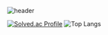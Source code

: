 ![header](https://capsule-render.vercel.app/api?type=waving&color=00ACEE&height=300&section=header&text=HyeonWooPark&fontSize=70&fontColor=FFFFFF&animation=fadeIn&fontAlignY=38&descAlignY=55&descAlign=80)









[![Solved.ac Profile](http://mazassumnida.wtf/api/v2/generate_badge?boj=smacow)](https://solved.ac/smacow)
![Top Langs](https://github-readme-stats.vercel.app/api/top-langs/?username=smartcow99&layout=Demo&theme=cobalt)




